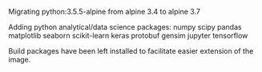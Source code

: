 Migrating python:3.5.5-alpine from alpine 3.4 to alpine 3.7

Adding python analytical/data science packages:
	numpy
	scipy
	pandas
	matplotlib
	seaborn
	scikit-learn
	keras
	protobuf
	gensim 
	jupyter 
	tensorflow

Build packages have been left installed to facilitate easier extension of the image.

